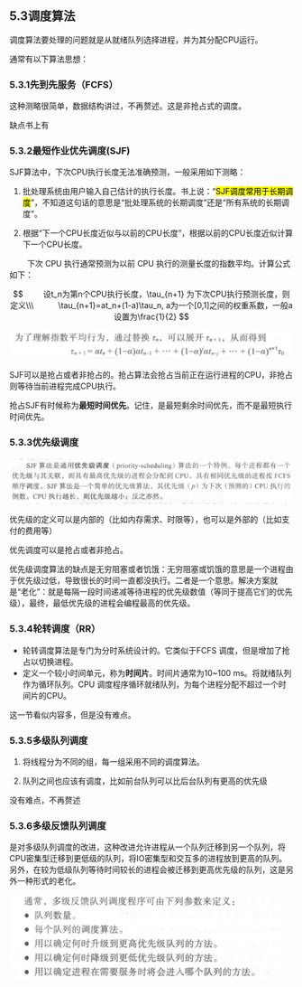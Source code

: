 ## 5.3调度算法

调度算法要处理的问题就是从就绪队列选择进程，并为其分配CPU运行。

通常有以下算法思想：

### 5.3.1先到先服务（FCFS）

这种测略很简单，数据结构讲过，不再赘述。这是非抢占式的调度。

缺点书上有

### 5.3.2最短作业优先调度(SJF)

SJF算法中，下次CPU执行长度无法准确预测，一般采用如下测略：

1. 批处理系统由用户输入自己估计的执行长度。书上说：“<mark>SJF调度常用于长期调度</mark>”，不知道这句话的意思是“批处理系统的长期调度”还是“所有系统的长期调度”。

2. 根据“下一个CPU长度近似与以前的CPU长度”，根据以前的CPU长度近似计算下一个CPU长度。

        下次 CPU 执行通常预测为以前 CPU 执行的测量长度的指数平均。计算公式如下：

```math

        设t_n为第n个CPU执行长度，\tau_{n+1} 为下次CPU执行预测长度，则定义\\\

          \tau_{n+1}=at_n+(1-a)\tau_n, a为一个[0,1]之间的权重系数，一般a设置为\frac{1}{2}

```

![](../../assets/2022-10-30-16-53-57-image.png)

SJF可以是抢占或者非抢占的。抢占算法会抢占当前正在运行进程的CPU，非抢占则等待当前进程完成CPU执行。

抢占SJF有时候称为**最短时间优先**。记住，是最短剩余时间优先，而不是最短执行时间优先。

### 5.3.3优先级调度

![](../../assets/2022-10-30-17-07-51-image.png)

优先级的定义可以是内部的（比如内存需求、时限等），也可以是外部的（比如支付的费用等）

优先调度可以是抢占或者非抢占。

优先级调度算法的缺点是无穷阻塞或者饥饿：无穷阻塞或饥饿的意思是一个进程由于优先级过低，导致很长的时间一直都没执行。二者是一个意思。解决方案就是“老化”：就是每隔一段时间递减等待进程的优先级数值（等同于提高它们的优先级），最终，最低优先级的进程会编程最高的优先级。

### 5.3.4轮转调度（RR）

- 轮转调度算法是专门为分时系统设计的。它类似于FCFS 调度，但是增加了抢占以切换进程。
- 定义一个较小时间单元，称为**时间片**。时间片通常为10~100 ms。将就绪队列作为循环队列。CPU 调度程序循环就绪队列，为每个进程分配不超过一个时间片的CPU。

这一节看似内容多，但是没有难点。

### 5.3.5多级队列调度

1. 将线程分为不同的组，每一组采用不同的调度算法。

2. 队列之间也应该有调度，比如前台队列可以比后台队列有更高的优先级

没有难点，不再赘述

### 5.3.6多级反馈队列调度

是对多级队列调度的改进，这种改进允许进程从一个队列迁移到另一个队列，将CPU密集型迁移到更低级的队列，将IO密集型和交互多的进程放到更高的队列。另外，在较为低级队列等待时间较长的进程会被迁移到更高优先级的队列，这是另外一种形式的老化。

![](../../assets/2022-10-30-20-17-44-image.png)


















